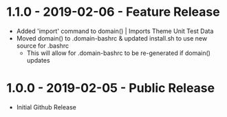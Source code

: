 <a name="1.1.0"></a>
# 1.1.0 - 2019-02-06 - Feature Release

* Added 'import' command to domain() | Imports Theme Unit Test Data
* Moved domain() to .domain-bashrc & updated install.sh to use new source for .bashrc
	* This will allow for .domain-bashrc to be re-generated if domain() updates

<a name="1.0.0"></a>
# 1.0.0 - 2019-02-05 - Public Release

* Initial Github Release
